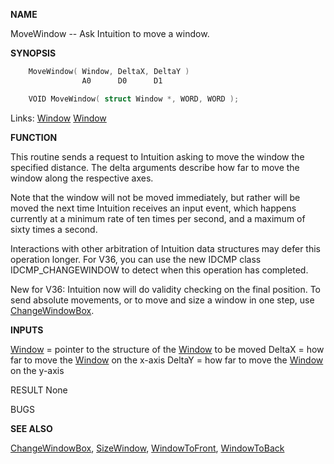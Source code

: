 
**NAME**

MoveWindow -- Ask Intuition to move a window.

**SYNOPSIS**

```c
    MoveWindow( Window, DeltaX, DeltaY )
                A0      D0      D1

    VOID MoveWindow( struct Window *, WORD, WORD );

```
Links: [Window](_00D4.md) [Window](_00D4.md) 

**FUNCTION**

This routine sends a request to Intuition asking to move the window
the specified distance.  The delta arguments describe how far to
move the window along the respective axes.

Note that the window will not be moved immediately, but rather
will be moved the next time Intuition receives an input event,
which happens currently at a minimum rate of ten times per second,
and a maximum of sixty times a second.

Interactions with other arbitration of Intuition data structures
may defer this operation longer.  For V36, you can use the new
IDCMP class IDCMP_CHANGEWINDOW to detect when this operation has
completed.

New for V36: Intuition now will do validity checking on the final
position.  To send absolute movements, or to move and size a
window in one step, use [ChangeWindowBox](ChangeWindowBox.md).

**INPUTS**

[Window](_00D4.md) = pointer to the structure of the [Window](_00D4.md) to be moved
DeltaX = how far to move the [Window](_00D4.md) on the x-axis
DeltaY = how far to move the [Window](_00D4.md) on the y-axis

RESULT
None

BUGS

**SEE ALSO**

[ChangeWindowBox](ChangeWindowBox.md), [SizeWindow](SizeWindow.md), [WindowToFront](WindowToFront.md), [WindowToBack](WindowToBack.md)
